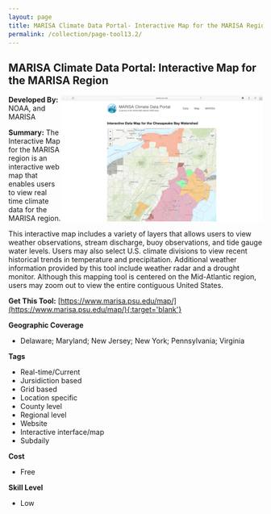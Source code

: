 ```yaml
---
layout: page
title: MARISA Climate Data Portal- Interactive Map for the MARISA Region
permalink: /collection/page-tool13.2/
---
```

## MARISA Climate Data Portal: Interactive Map for the MARISA Region

<img src="/images/scaled_250_400/TOOLID_13.2_ScreenCapture-1.png" style="max-height:250px;max-width:400;" align="right"/>

**Developed By:** NOAA, and MARISA

**Summary:** The Interactive Map for the MARISA region is an interactive web map that enables users to view real time climate data for the MARISA region.

This interactive map includes a variety of layers that allows users to view weather observations, stream discharge, buoy observations, and tide gauge water levels. Users may also select U.S. climate divisions to view recent historical trends in temperature and precipitation. Additional weather information provided by this tool include weather radar and a drought monitor. Although this mapping tool is centered on the Mid-Atlantic region, users may zoom out to view the entire contiguous United States. 

**Get This Tool:** [https://www.marisa.psu.edu/map/](https://www.marisa.psu.edu/map/){:target='blank'}

**Geographic Coverage**

* Delaware; Maryland; New Jersey; New York; Pennsylvania; Virginia

**Tags**

*  Real-time/Current
*  Jursidiction based
*  Grid based
*  Location specific
*  County level
*  Regional level
*  Website
*  Interactive interface/map
*  Subdaily

**Cost**

* Free

**Skill Level**

* Low
